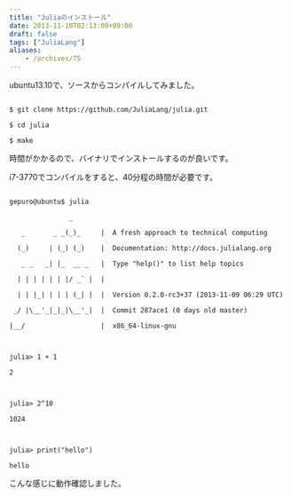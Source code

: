 ```yaml
---
title: "Juliaのインストール"
date: 2013-11-10T02:13:09+09:00
draft: false
tags: ["JuliaLang"]
aliases:
    - /archives/75
---
```


ubuntu13.10で、ソースからコンパイルしてみました。

~~~{.sh}
$ git clone https://github.com/JuliaLang/julia.git
$ cd julia
$ make
~~~

時間がかかるので、バイナリでインストールするのが良いです。
i7-3770でコンパイルをすると、40分程の時間が必要です。


~~~{.julia}
gepuro@ubuntu$ julia 
               _
   _       _ _(_)_     |  A fresh approach to technical computing
  (_)     | (_) (_)    |  Documentation: http://docs.julialang.org
   _ _   _| |_  __ _   |  Type "help()" to list help topics
  | | | | | | |/ _` |  |
  | | |_| | | | (_| |  |  Version 0.2.0-rc3+37 (2013-11-09 06:29 UTC)
 _/ |\__'_|_|_|\__'_|  |  Commit 287ace1 (0 days old master)
|__/                   |  x86_64-linux-gnu

julia> 1 + 1
2

julia> 2^10
1024

julia> print("hello")
hello
~~~

こんな感じに動作確認しました。


